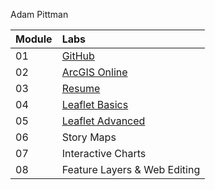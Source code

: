 Adam Pittman

| Module | Labs |
|:-------|:---------|
| 01 | [GitHub](https://github.com/admptmn/GEOG-678)
| 02 | [ArcGIS Online](https://madmapper.maps.arcgis.com/apps/webappviewer/index.html?id=738c734afdae46a59961002823b66e06) |
| 03 | [Resume](https://github.com/admptmn/GEOG-678/blob/master/Lab%203/index.html) |
| 04 | [Leaflet Basics](https://github.com/admptmn/GEOG-678/blob/master/Lab%204/index.html) |
| 05 | [Leaflet Advanced](https://github.com/admptmn/GEOG-678/blob/master/Lab%205/index.html) |
| 06 | Story Maps |
| 07 | Interactive Charts |
| 08 | Feature Layers & Web Editing |
